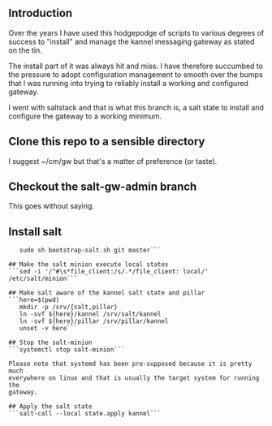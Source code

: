 ## Introduction

Over the years I have used this hodgepodge of scripts to various degrees of
success to "install" and manage the kannel messaging gateway as stated on the
tin.

The install part of it was always hit and miss. I have therefore succumbed to
the pressure to adopt configuration management to smooth over the bumps that I
was running into trying to reliably install a working and configured gateway.

I went with saltstack and that is what this branch is, a salt state to install
and configure the gateway to a working minimum.

## Clone this repo to a sensible directory
I suggest ~/cm/gw but that's a matter of preference (or taste).

## Checkout the salt-gw-admin branch
This goes without saying.

## Install salt
```curl -o bootstrap-salt.sh -L https://bootstrap.saltproject.io
   sudo sh bootstrap-salt.sh git master```

## Make the salt minion execute local states
```sed -i '/^#\s*file_client:/s/.*/file_client: local/' /etc/salt/minion```

## Make salt aware of the kannel salt state and pillar
```here=$(pwd)
   mkdir -p /srv/{salt,pillar}
   ln -svf ${here}/kannel /srv/salt/kannel
   ln -svf ${here}/pillar /srv/pillar/kannel
   unset -v here```

## Stop the salt-minion
```systemctl stop salt-minion```

Please note that systemd has been pre-supposed because it is pretty much
everywhere on linux and that is usually the target system for running the
gateway.

## Apply the salt state
```salt-call --local state.apply kannel```
